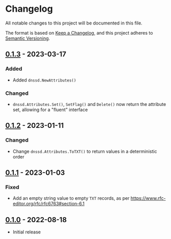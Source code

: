 # Changelog

All notable changes to this project will be documented in this file.

The format is based on [Keep a Changelog], and this project adheres to
[Semantic Versioning].

<!-- references -->

[keep a changelog]: https://keepachangelog.com/en/1.0.0/
[semantic versioning]: https://semver.org/spec/v2.0.0.html

## [0.1.3] - 2023-03-17

### Added

- Added `dnssd.NewAttributes()`

### Changed

- `dnssd.Attributes.Set()`, `SetFlag()` and `Delete()` now return the attribute set, allowing for a "fluent" interface

## [0.1.2] - 2023-01-11

### Changed

- Change `dnssd.Attributes.ToTXT()` to return values in a deterministic order

## [0.1.1] - 2023-01-03

### Fixed

- Add an empty string value to empty `TXT` records, as per https://www.rfc-editor.org/rfc/rfc6763#section-6.1

## [0.1.0] - 2022-08-18

- Initial release

<!-- references -->

[unreleased]: https://github.com/dogmatiq/dissolve
[0.1.0]: https://github.com/dogmatiq/dissolve/releases/tag/v0.1.0
[0.1.1]: https://github.com/dogmatiq/dissolve/releases/tag/v0.1.1
[0.1.2]: https://github.com/dogmatiq/dissolve/releases/tag/v0.1.2
[0.1.3]: https://github.com/dogmatiq/dissolve/releases/tag/v0.1.3

<!-- version template
## [0.0.1] - YYYY-MM-DD

### Added
### Changed
### Deprecated
### Removed
### Fixed
### Security
-->
